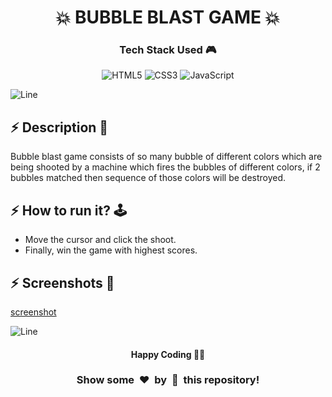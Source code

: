 <h1 align='center'><b>💥 BUBBLE BLAST GAME 💥</b></h1>

<h3 align='center'>Tech Stack Used 🎮</h3>

<div align='center'>

  ![HTML5](https://img.shields.io/badge/html5-%23E34F26.svg?style=for-the-badge&logo=html5&logoColor=white)
  ![CSS3](https://img.shields.io/badge/css3-%231572B6.svg?style=for-the-badge&logo=css3&logoColor=white)
  ![JavaScript](https://img.shields.io/badge/javascript-%23323330.svg?style=for-the-badge&logo=javascript&logoColor=%23F7DF1E)
</div>


![Line](https://github.com/Avdhesh-Varshney/WebMasterLog/assets/114330097/4b78510f-a941-45f8-a9d5-80ed0705e847)

<!-- -------------------------------------------------------------------------------------------------------------- -->

## :zap: Description 📃

Bubble blast game consists of so many bubble of different colors which are being shooted by a machine which fires the bubbles of different colors, if 2 bubbles matched then sequence of those colors will be destroyed.

## :zap: How to run it? 🕹️

- Move the cursor and click the shoot.
- Finally, win the game with highest scores.

## :zap: Screenshots 📸

[screenshot](./screenshot.webp)

![Line](https://github.com/Avdhesh-Varshney/WebMasterLog/assets/114330097/4b78510f-a941-45f8-a9d5-80ed0705e847)

<!-- -------------------------------------------------------------------------------------------------------------- -->

<h4 align='center'>Happy Coding 🧑‍💻</h4>

<h3 align="center">Show some &nbsp;❤️&nbsp; by &nbsp;🌟&nbsp; this repository!</h3>
